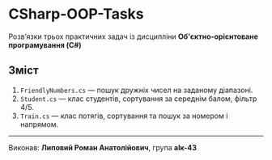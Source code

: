 # CSharp-OOP-Tasks

Розв’язки трьох практичних задач із дисципліни **Об'єктно-орієнтоване програмування (C#)**

## Зміст
1. `FriendlyNumbers.cs` — пошук дружніх чисел на заданому діапазоні.
2. `Student.cs` — клас студентів, сортування за середнім балом, фільтр 4/5.
3. `Train.cs` — клас потягів, сортування та пошук за номером і напрямом.

---
Виконав: **Липовий Роман Анатолійович**, група **aІк-43**
